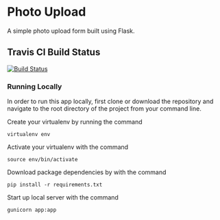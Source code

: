 # Photo Upload

A simple photo upload form built using Flask.

## Travis CI Build Status  
[![Build Status](https://travis-ci.org/chrishakos/flask-photo-upload.svg?branch=master)](https://travis-ci.org/chrishakos/flask-photo-upload)


### Running Locally

In order to run this app locally, first clone or download the repository and navigate to the root directory of the project from your command line.

Create your virtualenv by running the command

`virtualenv env`

Activate your virtualenv with the command

`source env/bin/activate`

Download package dependencies by with the command

`pip install -r requirements.txt`

Start up local server with the command

`gunicorn app:app`
